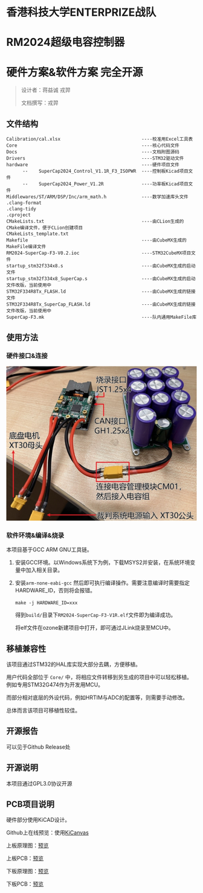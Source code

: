 # 香港科技大学ENTERPRIZE战队
# RM2024超级电容控制器
# 硬件方案&软件方案 完全开源


>设计者：蒋益诚 戎羿
> 
>文档撰写：戎羿


## 文件结构

```
Calibration/cal.xlsx                              ----校准用Excel工具表
Core                                              ----核心代码文件
Docs                                              ----文档附图源码
Drivers                                           ----STM32驱动文件
hardware                                          ----硬件项目文件
      --    SuperCap2024_Control_V1.1R_F3_ISOPWR  ----控制板Kicad项目文件
      --    SuperCap2024_Power_V1.2R              ----功率板Kicad项目文件
Middlewares/ST/ARM/DSP/Inc/arm_math.h             ----数学加速库头文件
.clang-format
.clang-tidy
.cproject
CMakeLists.txt                                    ----由CLion生成的CMake编译文件，便于CLion创建项目
CMakeLists_template.txt
Makefile                                          ----由CubeMX生成的MakeFile编译文件
RM2024-SuperCap-F3-V0.2.ioc                       ----STM32CubeMX项目文件
startup_stm32f334x8.s                             ----由CubeMX生成的启动文件
startup_stm32f334x8_SuperCap.s                    ----由CubeMX生成的启动文件改版，当前使用中
STM32F334R8Tx_FLASH.ld                            ----由CubeMX生成的链接文件
STM32F334R8Tx_SuperCap_FLASH.ld                   ----由CubeMX生成的链接文件改版，当前使用中
SuperCap-F3.mk                                    ----队内通用MakeFile库
```

## 使用方法
###	硬件接口&连接
![img_1.png](Docs/img_1.png)
###	软件环境&编译&烧录
本项目基于GCC ARM GNU工具链。
1.	安装GCC环境。以Windows系统下为例，下载MSYS2并安装，在系统环境变量中加入相关目录。
2.	安装`arm-none-eabi-gcc`
      然后即可执行编译操作。需要注意编译时需要指定HARDWARE_ID，否则将会报错。

      `make -j HARDWARE_ID=xxx`

      得到`build/`目录下`RM2024-SuperCap-F3-V1R.elf`文件即为编译成功。

      将elf文件在ozone新建项目中打开，即可通过JLink烧录至MCU中。

## 移植兼容性
该项目通过STM32的HAL库实现大部分去耦，方便移植。

用户代码全部位于 `Core/` 中，将相应文件转移到另生成的项目中可以轻松移植。例如专用STM32G474作为开发用MCU。

而部分相对底层的外设代码，例如HRTIM与ADC的配置等，则需要手动修改。

总体而言该项目可移植性较佳。

## 开源报告
可以见于Github Release处

## 开源说明
本项目通过GPL3.0协议开源

## PCB项目说明
硬件部分使用KiCAD设计。

Github上在线预览：使用[KiCanvas](https://kicanvas.org/)

上板原理图：[预览](https://kicanvas.org/?github=https%3A%2F%2Fgithub.com%2Fhkustenterprize%2FRM2024-SuperCapacitorController%2Fblob%2Fmaster%2Fhardware%2FSuperCap2024_Control_V1.1R_F3_ISOPWR%2FSuperCap2024Control_V1.1R_F3_ISOPWR.kicad_sch)

上板PCB：[预览](https://kicanvas.org/?github=https%3A%2F%2Fgithub.com%2Fhkustenterprize%2FRM2024-SuperCapacitorController%2Fblob%2Fmaster%2Fhardware%2FSuperCap2024_Control_V1.1R_F3_ISOPWR%2FSuperCap2024Control_V1.1R_F3_ISOPWR.kicad_pcb)

下板原理图：[预览](https://kicanvas.org/?github=https%3A%2F%2Fgithub.com%2Fhkustenterprize%2FRM2024-SuperCapacitorController%2Fblob%2Fmaster%2Fhardware%2FSuperCap2024_Power_V1.2R%2FSuperCap2024V1.2R_Power.kicad_sch)

下板PCB：[预览](https://kicanvas.org/?github=https%3A%2F%2Fgithub.com%2Fhkustenterprize%2FRM2024-SuperCapacitorController%2Fblob%2Fmaster%2Fhardware%2FSuperCap2024_Power_V1.2R%2FSuperCap2024V1.2R_Power.kicad_pcb)


